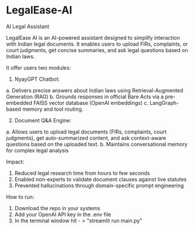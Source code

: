 # LegalEase-AI
AI Legal Assistant

LegalEase AI is an AI-powered assistant designed to simplify interaction with Indian legal documents. It enables users to upload FIRs, complaints, or court judgments, get concise summaries, and ask legal questions based on Indian laws.

It offer users two modules:

1. NyayGPT Chatbot:

 a. Delivers precise answers about Indian laws using Retrieval-Augmented Generation (RAG)
 b. Grounds responses in official Bare Acts via a pre-embedded FAISS vector database (OpenAI embeddings)
 c. LangGraph-based memory and tool routing.

2. Document Q&A Engine:

 a. Allows users to upload legal documents (FIRs, complaints, court judgments), get auto-summarized content, and ask context-aware questions based on the uploaded text.
 b. Maintains conversational memory for complex legal analysis

Impact:

1. Reduced legal research time from hours to few seconds
2. Enabled non-experts to validate document clauses against live statutes
3. Prevented hallucinations through domain-specific prompt engineering


How to run:
1. Download the repo in your systems
2. Add your OpenAI API key in the .env file
3. In the terminal window hit - > "streamlit run main.py"
   
